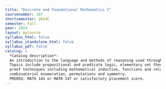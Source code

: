 ```yaml
---
title: "Discrete and Foundational Mathematics I"
coursenumber: 187
shortsemester: 2014C
semester: Fall
year: 2014
layout: mycourse
syllabus_html: false
syllabus_standalone_html: false
syllabus_pdf: false
catalog: >
  *Catalog description*:
  An introduction to the language and methods of reasoning used throughout mathematics.
  Topics include propositional and predicate logic, elementary set theory,
  proof techniques including mathematical induction, functions and relations,
  combinatorial enumeration, permutations and symmetry.
  PREREQ: MATH 143 or MATH 147 or satisfactory placement score.
---
```


